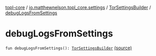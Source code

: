 [topl-core](../../index.md) / [io.matthewnelson.topl_core.settings](../index.md) / [TorSettingsBuilder](index.md) / [debugLogsFromSettings](./debug-logs-from-settings.md)

# debugLogsFromSettings

`fun debugLogsFromSettings(): `[`TorSettingsBuilder`](index.md) [(source)](https://github.com/05nelsonm/TorOnionProxyLibrary-Android/blob/master/topl-core/src/main/java/io/matthewnelson/topl_core/settings/TorSettingsBuilder.kt#L315)